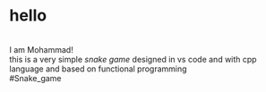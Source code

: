 <h1>hello</h1>
</br>
I am Mohammad!
</br>
this is a very simple <i>snake game</i> designed in vs code
and with cpp language and based on functional programming</br>
#Snake_game
